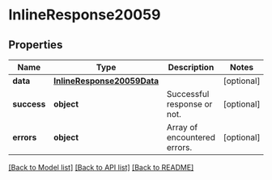 # InlineResponse20059

## Properties
Name | Type | Description | Notes
------------ | ------------- | ------------- | -------------
**data** | [**InlineResponse20059Data**](InlineResponse20059Data.md) |  | [optional] 
**success** | **object** | Successful response or not. | [optional] 
**errors** | **object** | Array of encountered errors. | [optional] 

[[Back to Model list]](../README.md#documentation-for-models) [[Back to API list]](../README.md#documentation-for-api-endpoints) [[Back to README]](../README.md)

